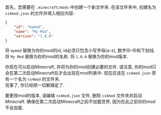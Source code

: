 首先，您需要在 `.minecraft/mods` 中创建一个新文件夹. 在该文件夹中, 创建名为 `cs4mod.json` 的文件并填入相应内容:
```json
{  
	"id": "mymod",
	"name": "My Mod",
	"version": "1.0.0"
}
```
将 `mymod` 替换为你的mod的id, id必须只包含小写字母(a-z), 数字(0-9)和下划线.
将 `My Mod` 替换为你的mod的名称.
将 `1.0.0` 替换为你的mod版本.

你现在可以启动Minecraft, 并将为你的mod创建必要的文件. 请注意, 你的mod只会在第二次启动Minecraft后才会出现在mod列表中. 现在应该在 `cs4mod.json` 旁有一个名为 `cs4mod` 的文件夹.  
完事了, 你已经把一切都搞定了.

要更改mod的版本, 请编辑 `cs4mod.json` 文件, 删除 `cs4mod` 文件夹并启动Minecraft. 确保在第二次启动Minecraft之前不加载世界, 因为在此之前你的mod不会加载.